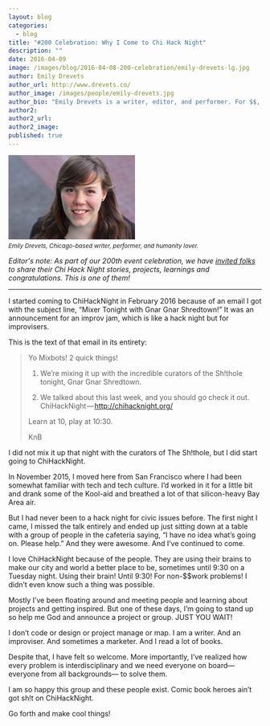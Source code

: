 ```yaml
---
layout: blog
categories: 
  - blog
title: "#200 Celebration: Why I Come to Chi Hack Night"
description: ""
date: 2016-04-09
image: /images/blog/2016-04-08-200-celebration/emily-drevets-lg.jpg
author: Emily Drevets
author_url: http://www.drevets.co/
author_image: /images/people/emily-drevets.jpg
author_bio: "Emily Drevets is a writer, editor, and performer. For $$, she work for a San Francisco-based Internet company. For fun, she writes, improvises, and clowns. Literally."
author2: 
author2_url: 
author2_image: 
published: true
---
```


<p class="text-center"><img src="/images/blog/2016-04-08-200-celebration/emily-drevets-lg.jpg" alt="Emily Drevets, Chicago-based writer, performer, and humanity lover." class="img-thumbnail" style='width: 50%;'/><br />

<small>
    <em>Emily Drevets, Chicago-based writer, performer, and humanity lover.</em>
</small>
</p>

*Editor's note: As part of our 200th event celebration, we have [invited folks](/blog/2016/03/25/chi-hack-night-200-call-for-speakers-and-writers.html) to share their Chi Hack Night stories, projects, learnings and congratulations. This is one of them!*

---

I started coming to ChiHackNight in February 2016 because of an email I got with the subject line, “Mixer Tonight with Gnar Gnar Shredtown!” It was an announcement for an improv jam, which is like a hack night but for improvisers.

This is the text of that email in its entirety:

>    Yo Mixbots! 2 quick things!
>
>    1. We’re mixing it up with the incredible curators of the Sh!thole tonight, Gnar Gnar Shredtown.
>
>    2. We talked about this last week, and you should go check it out. ChiHackNight — http://chihacknight.org/
>
>    Learn at 10, play at 10:30.
>
>    KnB

I did not mix it up that night with the curators of The Sh!thole, but I did start going to ChiHackNight.

In November 2015, I moved here from San Francisco where I had been somewhat familiar with tech and tech culture. I’d worked in it for a little bit and drank some of the Kool-aid and breathed a lot of that silicon-heavy Bay Area air.

But I had never been to a hack night for civic issues before. The first night I came, I missed the talk entirely and ended up just sitting down at a table with a group of people in the cafeteria saying, “I have no idea what’s going on. Please help.” And they were awesome. And I’ve continued to come.

I love ChiHackNight because of the people. They are using their brains to make our city and world a better place to be, sometimes until 9:30 on a Tuesday night. Using their brain! Until 9:30! For non-$$work problems! I didn’t even know such a thing was possible.

Mostly I’ve been floating around and meeting people and learning about projects and getting inspired. But one of these days, I’m going to stand up so help me God and announce a project or group. JUST YOU WAIT!

I don’t code or design or project manage or map. I am a writer. And an improviser. And sometimes a marketer. And I read a lot of books.

Despite that, I have felt so welcome. More importantly, I’ve realized how every problem is interdisciplinary and we need everyone on board—everyone from all backgrounds— to solve them.

I am so happy this group and these people exist. Comic book heroes ain’t got sh!t on ChiHackNight.

Go forth and make cool things!